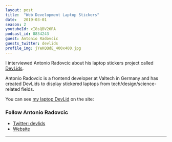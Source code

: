 ```yaml
---
layout: post
title:  "Web Development Laptop Stickers"
date:   2019-03-01
season: 2
youtubeId: xI8sQBV26RA
podcast_id: 8834243
guest: Antonio Radovcic
guests_twitter: devlids
profile_img: jYeKQQdE_400x400.jpg
---
```


I interviewed Antonio Radovcic about his laptop stickers project called [DevLids](http://devlids.com). 

Antonio Radovcic is a frontend developer at Valtech in Germany and has created DevLids to display stickered laptops from tech/design/science-related fields.

You can see [my laptop DevLid](https://devlids.com/lids/pfwd) on the site: 
### Follow Antonio Radovcic
- [Twitter: devlids](https://twitter.com/devlids) 
- [Website](http://devlids.com)


-------------------------------
